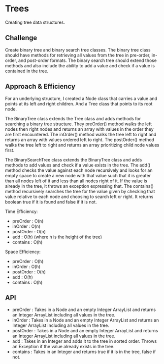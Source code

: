 # Trees

Creating tree data structures.

## Challenge

Create binary tree and binary search tree classes. The binary tree class should have methods for retrieving all values from the tree in pre-order, in-order, and post-order formats. The binary search tree should extend those methods and also include the ability to add a value and check if a value is contained in the tree.

## Approach & Efficiency

For an underlying structure, I created a Node class that carries a value and points at its left and right children. And a Tree class that points to its root node.

The BinaryTree class extends the Tree class and adds methods for searching a binary tree structure. They preOrder() method walks the left nodes then right nodes and returns an array with values in the order they are first encountered. The inOrder() method walks the tree left to right and returns an array with values ordered left to right. The postOrder() method walks the tree left to right and returns an array prioritizing child node values first.

The BinarySearchTree class extends the BinaryTree class and adds methods to add values and check if a value exists in the tree. The add() method checks the value against each node recursively and looks for an empty space to create a new node with that value such that it is greater than all nodes left of it and less than all nodes right of it. If the value is already in the tree, it throws an exception expressing that.
The contains() method recursively searches the tree for the value given by checking that value relative to each node and choosing to search left or right. It returns boolean true if it is found and false if it is not.

Time Efficiency:
  - preOrder : O(n)
  - inOrder : O(n)
  - postOrder : O(n)
  - add : O(h) (where h is the height of the tree)
  - contains : O(h)

Space Efficiency:
  - preOrder : O(h)
  - inOrder : O(h)
  - postOrder : O(h)
  - add : O(h)
  - contains : O(h)

## API

  - preOrder : Takes in a Node and an empty Integer ArrayList and returns an Integer ArrayList including all values in the tree.
  - inOrder : Takes in a Node and an empty Integer ArrayList and returns an Integer ArrayList including all values in the tree.
  - postOrder : Takes in a Node and an empty Integer ArrayList and returns an Integer ArrayList including all values in the tree.
  - add : Takes in an Integer and adds it to the tree in sorted order. Throws an Exception if the value already exists in the tree.
  - contains : Takes in an Integer and returns true if it is in the tree, false if not.
